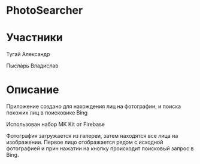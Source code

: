 # PhotoSearcher

# Участники
Тугай Александр

Пысларь Владислав
# Описание
Приложение создано для нахождения лиц на фотографии, и поиска похожих лиц в поисковике Bing

Использован набор MK Kit от Firebase

Фотография загружается из галереи, затем находятся все лица на изображении. Первое лицо отображается рядом с исходной фотографией и прин нажатии на кнопку
происходит поисковый запрос в Bing.
